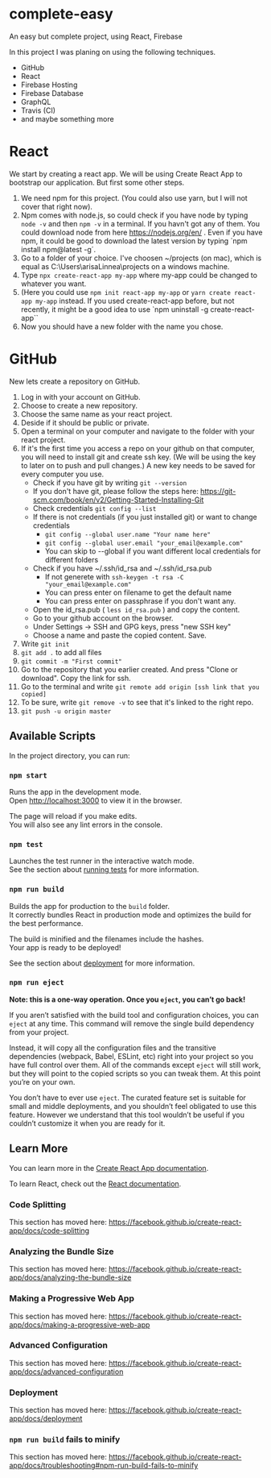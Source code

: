 # complete-easy
An easy but complete project, using React, Firebase

In this project I was planing on using the following techniques.
* GitHub
* React
* Firebase Hosting
* Firebase Database
* GraphQL
* Travis (CI)
* and maybe something more

# React #
We start by creating a react app. We will be using Create React App to bootstrap our application. But first some other steps.
1. We need npm for this project. (You could also use yarn, but I will not cover that right now). 
2. Npm comes with node.js, so could check if you have node by typing `node -v` and then `npm -v` in a terminal. If you havn't got any of them. You could download node from here https://nodejs.org/en/ .
Even if you have npm, it could be good to download the latest version by typing ´npm install npm@latest -g´.
3. Go to a folder of your choice.  I've choosen ~/projects  (on mac), which is equal as C:\Users\arisaLinnea\projects on a windows machine.
4. Type `npx create-react-app my-app`   where my-app could be changed to whatever you want.
5. (Here you could use `npm init react-app my-app` or `yarn create react-app my-app` instead. If you used create-react-app before, but not recently, it might be a good idea to use `npm uninstall -g create-react-app``
6. Now you should have a new folder with the name you chose.

# GitHub #
New lets create a repository on GitHub. 

1. Log in with your account on GitHub. 
2. Choose to create a new repository. 
3. Choose the same name as your react project.
4. Deside if it should be public or private. 
5. Open a terminal on your computer and navigate to the folder with your react project.
7. If it's the first time you access a repo on your github on that computer, you will need to install git and create ssh key. (We will be using the key to later on to push and pull changes.) A new key needs to be saved for every computer you use.
   - Check if you have git by writing `git --version`
   - If you don't have git, please follow the steps here: https://git-scm.com/book/en/v2/Getting-Started-Installing-Git
   - Check credentials `git config --list`
   - If there is not credentials (if you just installed git) or want to change credentials
     - `git config --global user.name "Your name here"`
     - `git config --global user.email "your_email@example.com"`
     - You can skip to --global if you want different local credentials for different folders
   - Check if you have ~/.ssh/id_rsa and ~/.ssh/id_rsa.pub
     - If not generete with `ssh-keygen -t rsa -C "your_email@example.com"`
     - You can press enter on filename to get the default name
     - You can press enter on passphrase if you don't want any.
   - Open the id_rsa.pub  ( `less id_rsa.pub` ) and copy the content.
   - Go to your github account on the browser.
   - Under Settings -> SSH and GPG keys, press "new SSH key"   
   - Choose a name and paste the copied content. Save.
8. Write `git init`
7. `git add .`  to add all files
8. `git commit -m "First commit"`
9. Go to the repository that you earlier created. And press "Clone or download". Copy the link for ssh.
10. Go to the terminal and write `git remote add origin [ssh link that you copied]`   
11. To be sure, write `git remove -v` to see that it's linked to the right repo.
12. `git push -u origin master`

## Available Scripts

In the project directory, you can run:

### `npm start`

Runs the app in the development mode.<br />
Open [http://localhost:3000](http://localhost:3000) to view it in the browser.

The page will reload if you make edits.<br />
You will also see any lint errors in the console.

### `npm test`

Launches the test runner in the interactive watch mode.<br />
See the section about [running tests](https://facebook.github.io/create-react-app/docs/running-tests) for more information.

### `npm run build`

Builds the app for production to the `build` folder.<br />
It correctly bundles React in production mode and optimizes the build for the best performance.

The build is minified and the filenames include the hashes.<br />
Your app is ready to be deployed!

See the section about [deployment](https://facebook.github.io/create-react-app/docs/deployment) for more information.

### `npm run eject`

**Note: this is a one-way operation. Once you `eject`, you can’t go back!**

If you aren’t satisfied with the build tool and configuration choices, you can `eject` at any time. This command will remove the single build dependency from your project.

Instead, it will copy all the configuration files and the transitive dependencies (webpack, Babel, ESLint, etc) right into your project so you have full control over them. All of the commands except `eject` will still work, but they will point to the copied scripts so you can tweak them. At this point you’re on your own.

You don’t have to ever use `eject`. The curated feature set is suitable for small and middle deployments, and you shouldn’t feel obligated to use this feature. However we understand that this tool wouldn’t be useful if you couldn’t customize it when you are ready for it.

## Learn More

You can learn more in the [Create React App documentation](https://facebook.github.io/create-react-app/docs/getting-started).

To learn React, check out the [React documentation](https://reactjs.org/).

### Code Splitting

This section has moved here: https://facebook.github.io/create-react-app/docs/code-splitting

### Analyzing the Bundle Size

This section has moved here: https://facebook.github.io/create-react-app/docs/analyzing-the-bundle-size

### Making a Progressive Web App

This section has moved here: https://facebook.github.io/create-react-app/docs/making-a-progressive-web-app

### Advanced Configuration

This section has moved here: https://facebook.github.io/create-react-app/docs/advanced-configuration

### Deployment

This section has moved here: https://facebook.github.io/create-react-app/docs/deployment

### `npm run build` fails to minify

This section has moved here: https://facebook.github.io/create-react-app/docs/troubleshooting#npm-run-build-fails-to-minify
